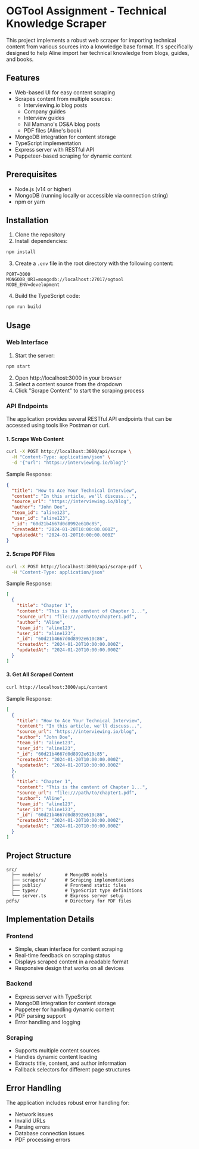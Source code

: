 # OGTool Assignment - Technical Knowledge Scraper

This project implements a robust web scraper for importing technical content from various sources into a knowledge base format. It's specifically designed to help Aline import her technical knowledge from blogs, guides, and books.

## Features

- Web-based UI for easy content scraping
- Scrapes content from multiple sources:
  - Interviewing.io blog posts
  - Company guides
  - Interview guides
  - Nil Mamano's DS&A blog posts
  - PDF files (Aline's book)
- MongoDB integration for content storage
- TypeScript implementation
- Express server with RESTful API
- Puppeteer-based scraping for dynamic content

## Prerequisites

- Node.js (v14 or higher)
- MongoDB (running locally or accessible via connection string)
- npm or yarn

## Installation

1. Clone the repository
2. Install dependencies:
```bash
npm install
```

3. Create a `.env` file in the root directory with the following content:
```env
PORT=3000
MONGODB_URI=mongodb://localhost:27017/ogtool
NODE_ENV=development
```

4. Build the TypeScript code:
```bash
npm run build
```

## Usage

### Web Interface

1. Start the server:
```bash
npm start
```

2. Open http://localhost:3000 in your browser
3. Select a content source from the dropdown
4. Click "Scrape Content" to start the scraping process

### API Endpoints

The application provides several RESTful API endpoints that can be accessed using tools like Postman or curl.

#### 1. Scrape Web Content

```bash
curl -X POST http://localhost:3000/api/scrape \
  -H "Content-Type: application/json" \
  -d '{"url": "https://interviewing.io/blog"}'
```

Sample Response:
```json
{
  "title": "How to Ace Your Technical Interview",
  "content": "In this article, we'll discuss...",
  "source_url": "https://interviewing.io/blog",
  "author": "John Doe",
  "team_id": "aline123",
  "user_id": "aline123",
  "_id": "60d21b4667d0d8992e610c85",
  "createdAt": "2024-01-20T10:00:00.000Z",
  "updatedAt": "2024-01-20T10:00:00.000Z"
}
```

#### 2. Scrape PDF Files

```bash
curl -X POST http://localhost:3000/api/scrape-pdf \
  -H "Content-Type: application/json"
```

Sample Response:
```json
[
  {
    "title": "Chapter 1",
    "content": "This is the content of Chapter 1...",
    "source_url": "file:///path/to/chapter1.pdf",
    "author": "Aline",
    "team_id": "aline123",
    "user_id": "aline123",
    "_id": "60d21b4667d0d8992e610c86",
    "createdAt": "2024-01-20T10:00:00.000Z",
    "updatedAt": "2024-01-20T10:00:00.000Z"
  }
]
```

#### 3. Get All Scraped Content

```bash
curl http://localhost:3000/api/content
```

Sample Response:
```json
[
  {
    "title": "How to Ace Your Technical Interview",
    "content": "In this article, we'll discuss...",
    "source_url": "https://interviewing.io/blog",
    "author": "John Doe",
    "team_id": "aline123",
    "user_id": "aline123",
    "_id": "60d21b4667d0d8992e610c85",
    "createdAt": "2024-01-20T10:00:00.000Z",
    "updatedAt": "2024-01-20T10:00:00.000Z"
  },
  {
    "title": "Chapter 1",
    "content": "This is the content of Chapter 1...",
    "source_url": "file:///path/to/chapter1.pdf",
    "author": "Aline",
    "team_id": "aline123",
    "user_id": "aline123",
    "_id": "60d21b4667d0d8992e610c86",
    "createdAt": "2024-01-20T10:00:00.000Z",
    "updatedAt": "2024-01-20T10:00:00.000Z"
  }
]
```

## Project Structure

```
src/
  ├── models/         # MongoDB models
  ├── scrapers/       # Scraping implementations
  ├── public/         # Frontend static files
  ├── types/          # TypeScript type definitions
  └── server.ts       # Express server setup
pdfs/                 # Directory for PDF files
```

## Implementation Details

### Frontend
- Simple, clean interface for content scraping
- Real-time feedback on scraping status
- Displays scraped content in a readable format
- Responsive design that works on all devices

### Backend
- Express server with TypeScript
- MongoDB integration for content storage
- Puppeteer for handling dynamic content
- PDF parsing support
- Error handling and logging

### Scraping
- Supports multiple content sources
- Handles dynamic content loading
- Extracts title, content, and author information
- Fallback selectors for different page structures

## Error Handling

The application includes robust error handling for:
- Network issues
- Invalid URLs
- Parsing errors
- Database connection issues
- PDF processing errors